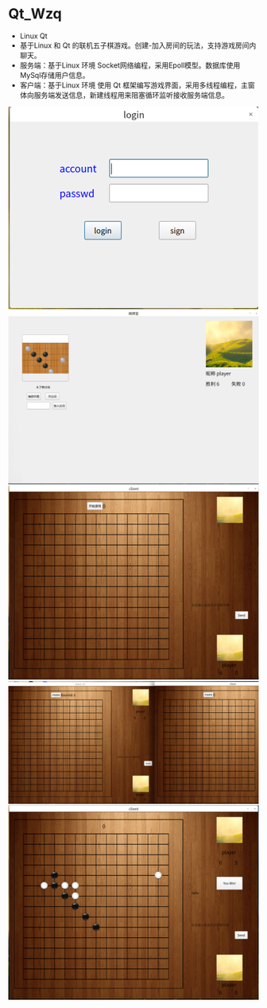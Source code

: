 # Qt_Wzq
* Linux Qt
* 基于Linux 和 Qt 的联机五子棋游戏。创建-加入房间的玩法，支持游戏房间内聊天。
* 服务端：基于Linux 环境 Socket网络编程，采用Epoll模型。数据库使用MySql存储用户信息。
* 客户端：基于Linux 环境 使用 Qt 框架编写游戏界面，采用多线程编程，主窗体向服务端发送信息，新建线程用来阻塞循环监听接收服务端信息。

![](samples/d186c5e4a82eda50d5096ec14592e89d.JPG)
![](samples/2dc3d247c73c4d93e2862a655aba9c36.JPG)
![](samples/e4f35c5e492248063c550b8af290e9e3.JPG)
![](samples/b2905721eff0b0652446ddd31a50c675.JPG)
![](samples/58dcc0795c0370aac1e62bba01efc8fb.JPG)

